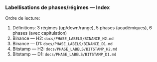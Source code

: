 ### Labellisations de phases/régimes — Index

Ordre de lecture:
1) Définitions: 3 régimes (up/down/range), 5 phases (académiques), 6 phases (avec capitulation)
2) Binance — H2: `docs/PHASE_LABELS/BINANCE_H2.md`
3) Binance — D1: `docs/PHASE_LABELS/BINANCE_D1.md`
4) Bitstamp — H2: `docs/PHASE_LABELS/BITSTAMP_H2.md`
5) Bitstamp — D1: `docs/PHASE_LABELS/BITSTAMP_D1.md`

